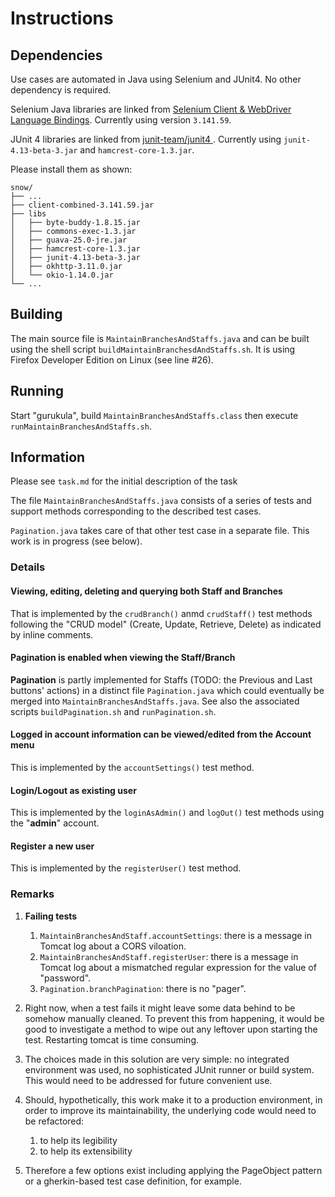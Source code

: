 # Instructions

## Dependencies

Use cases are automated in Java using Selenium and JUnit4. No other dependency is required.

Selenium Java libraries are linked from [Selenium Client & WebDriver Language Bindings](https://www.seleniumhq.org/download/). Currently using version `3.141.59`.

JUnit 4 libraries are linked from [junit-team/junit4
](https://github.com/junit-team/junit4/wiki/Download-and-Install). Currently using `junit-4.13-beta-3.jar` and `hamcrest-core-1.3.jar`.

Please  install them as shown:

```text
snow/
├── ...
├── client-combined-3.141.59.jar
├── libs
│   ├── byte-buddy-1.8.15.jar
│   ├── commons-exec-1.3.jar
│   ├── guava-25.0-jre.jar
│   ├── hamcrest-core-1.3.jar
│   ├── junit-4.13-beta-3.jar
│   ├── okhttp-3.11.0.jar
│   └── okio-1.14.0.jar
└── ...
```

## Building

The main source file is `MaintainBranchesAndStaffs.java` and can be built using the shell script `buildMaintainBranchesdAndStaffs.sh`. It is using Firefox Developer Edition on Linux (see line #26).

## Running

Start "gurukula", build `MaintainBranchesAndStaffs.class` then execute `runMaintainBranchesAndStaffs.sh`.

## Information

Please see `task.md` for the initial description of the task

The file `MaintainBranchesAndStaffs.java` consists of a series of tests and support methods corresponding to the described test cases.

`Pagination.java` takes care of that other test case in a separate file. This work is in progress (see below).

### Details

#### Viewing, editing, deleting and querying both Staff and Branches

That is implemented by the `crudBranch()` anmd `crudStaff()` test methods following the "CRUD model" (Create, Update, Retrieve, Delete) as indicated by inline comments.

#### Pagination is enabled when viewing the Staff/Branch

**Pagination** is partly implemented for Staffs (TODO: the Previous and Last buttons' actions) in a distinct file `Pagination.java` which could eventually be merged into `MaintainBranchesAndStaffs.java`. See also the associated scripts `buildPagination.sh` and `runPagination.sh`.

#### Logged in account information can be viewed/edited from the Account menu

This is implemented by the `accountSettings()` test method.

#### Login/Logout as existing user

This is implemented by the `loginAsAdmin()` and `logOut()` test methods using the "**admin**" account.

#### Register a new user

This is implemented by the `registerUser()` test method.

### Remarks

1. **Failing tests**
   1. `MaintainBranchesAndStaff.accountSettings`: there is a message in Tomcat log about a CORS viloation.
   1. `MaintainBranchesAndStaff.registerUser`: there is a message in Tomcat log about a mismatched regular expression for the value of "password".
   1. `Pagination.branchPagination`: there is no "pager".

1. Right now, when a test fails it might leave some data behind to be somehow manually cleaned. To prevent this from happening, it would be good to investigate a method to wipe out any leftover upon starting the test. Restarting tomcat is time consuming.

1. The choices made in this solution are very simple: no integrated environment was used, no sophisticated JUnit runner or build system. This would need to be addressed for future convenient use.

1. Should, hypothetically, this work make it to a production environment, in order to improve its maintainability, the underlying code would need to be refactored:

   1. to help its legibility
   1. to help its extensibility

1. Therefore a few options exist including applying the PageObject pattern or a gherkin-based test case definition, for example.
